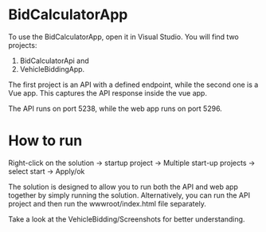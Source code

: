 # BidCalculatorApp
To use the BidCalculatorApp, open it in Visual Studio. You will find two projects: 
1. BidCalculatorApi and
2. VehicleBiddingApp.
   
The first project is an API with a defined endpoint, while the second one is a Vue app. This captures the API response inside the vue app.

The API runs on port 5238, while the web app runs on port 5296.

# How to run
Right-click on the solution -> startup project -> Multiple start-up projects -> select start -> Apply/ok

The solution is designed to allow you to run both the API and web app together by simply running the solution. Alternatively, you can run the API project and then run the wwwroot/index.html file separately.

Take a look at the VehicleBidding/Screenshots for better understanding. 
